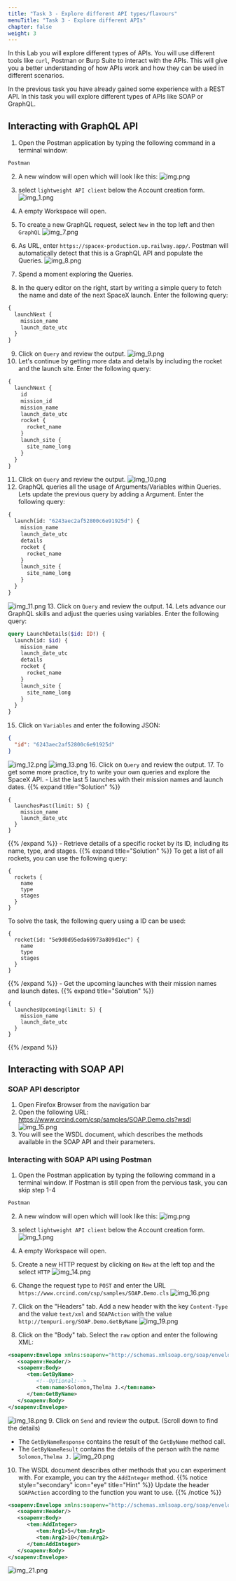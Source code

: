 ```yaml
---
title: "Task 3 - Explore different API types/flavours"
menuTitle: "Task 3 - Explore different APIs"
chapter: false
weight: 3
---
```

In this Lab you will explore different types of APIs. You will use different tools like `curl`, Postman or Burp Suite to interact with the APIs.
This will give you a better understanding of how APIs work and how they can be used in different scenarios.

In the previous task you have already gained some experience with a REST API. In this task you will explore different types of APIs like SOAP or GraphQL.

## Interacting with GraphQL API
1. Open the Postman application by typing the following command in a terminal window:
```bash
Postman
```
2. A new window will open which will look like this:
![img.png](img.png)

3. select `lightweight API client` below the Account creation form.
![img_1.png](img_1.png)

4. A empty Workspace will open.
5. To create a new GraphQL request, select `New` in the top left and then `GraphQL`
![img_7.png](img_7.png)

6. As URL, enter `https://spacex-production.up.railway.app/`. Postman will automatically detect that this is a GraphQL API and populate the Queries.
![img_8.png](img_8.png)
7. Spend a moment exploring the Queries.
8. In the query editor on the right, start by writing a simple query to fetch the name and date of the next SpaceX launch. Enter the following query:
```graphql
{
  launchNext {
    mission_name
    launch_date_utc
  }
}
```
9. Click on `Query` and review the output.
![img_9.png](img_9.png)
10. Let's continue by getting more data and details by including the rocket and the launch site. Enter the following query:
```graphql
{
  launchNext {
    id
    mission_id
    mission_name
    launch_date_utc
    rocket {
      rocket_name
    }
    launch_site {
      site_name_long
    }
  }
}
```
11. Click on `Query` and review the output.
![img_10.png](img_10.png)
12. GraphQL queries all the usage of Arguments/Variables within Queries. Lets update the previous query by adding a Argument. Enter the following query:
```graphql
{
  launch(id: "6243aec2af52800c6e91925d") {
    mission_name
    launch_date_utc
    details
    rocket {
      rocket_name
    }
    launch_site {
      site_name_long
    }
  }
}
```
![img_11.png](img_11.png)
13. Click on `Query` and review the output.
14. Lets advance our GraphQL skills and adjust the queries using variables. Enter the following query:
```graphql
query LaunchDetails($id: ID!) {
  launch(id: $id) {
    mission_name
    launch_date_utc
    details
    rocket {
      rocket_name
    }
    launch_site {
      site_name_long
    }
  }
}
```
15. Click on `Variables` and enter the following JSON:
```json
{
  "id": "6243aec2af52800c6e91925d"
}
```
![img_12.png](img_12.png)
![img_13.png](img_13.png)
16. Click on `Query` and review the output.
17. To get some more practice, try to write your own queries and explore the SpaceX API.
    - List the last 5 launches with their mission names and launch dates.
{{% expand title="Solution" %}}
```grapql
{
  launchesPast(limit: 5) {
    mission_name
    launch_date_utc
  }
}
```
{{% /expand %}}
    - Retrieve details of a specific rocket by its ID, including its name, type, and stages.
{{% expand title="Solution" %}}
To get a list of all rockets, you can use the following query:
```grapql
{
  rockets {
    name
    type
    stages
  }
}
```
To solve the task, the following query using a ID can be used:
```grapql
{
  rocket(id: "5e9d0d95eda69973a809d1ec") {
    name
    type
    stages
  }
}
```
{{% /expand %}}
    - Get the upcoming launches with their mission names and launch dates.
{{% expand title="Solution" %}}
```grapql
{
  launchesUpcoming(limit: 5) {
    mission_name
    launch_date_utc
  }
}
```
{{% /expand %}}

## Interacting with SOAP API
### SOAP API descriptor
1. Open Firefox Browser from the navigation bar
2. Open the following URL: https://www.crcind.com/csp/samples/SOAP.Demo.cls?wsdl
![img_15.png](img_15.png)
3. You will see the WSDL document, which describes the methods available in the SOAP API and their parameters.

### Interacting with SOAP API using Postman
1. Open the Postman application by typing the following command in a terminal window. If Postman is still open from the pervious task, you can skip step 1-4
```bash
Postman
```
2. A new window will open which will look like this:
![img.png](img.png)

3. select `lightweight API client` below the Account creation form.
![img_1.png](img_1.png)

4. A empty Workspace will open.
5. Create a new HTTP request by clicking on `New` at the left top and the select `HTTP`
![img_14.png](img_14.png)
6. Change the request type to `POST` and enter the URL `https://www.crcind.com/csp/samples/SOAP.Demo.cls`
![img_16.png](img_16.png)
7. Click on the "Headers" tab. Add a new header with the key `Content-Type` and the value `text/xml` and `SOAPAction` with the value `http://tempuri.org/SOAP.Demo.GetByName`
![img_19.png](img_19.png)
8. Click on the "Body" tab. Select the `raw` option and enter the following XML:
```xml
<soapenv:Envelope xmlns:soapenv="http://schemas.xmlsoap.org/soap/envelope/" xmlns:tem="http://tempuri.org">
   <soapenv:Header/>
   <soapenv:Body>
      <tem:GetByName>
         <!--Optional:-->
         <tem:name>Solomon,Thelma J.</tem:name>
      </tem:GetByName>
   </soapenv:Body>
</soapenv:Envelope>
```
![img_18.png](img_18.png)
9. Click on `Send` and review the output. (Scroll down to find the details)
   - The `GetByNameResponse` contains the result of the `GetByName` method call. 
   - The `GetByNameResult` contains the details of the person with the name `Solomon,Thelma J.`
![img_20.png](img_20.png)
10. The WSDL document describes other methods that you can experiment with. For example, you can try the `AddInteger` method.
{{% notice style="secondary" icon="eye" title="Hint" %}}
Update the header `SOAPAction` according to the function you want to use.
{{% /notice %}}
```xml
<soapenv:Envelope xmlns:soapenv="http://schemas.xmlsoap.org/soap/envelope/" xmlns:tem="http://tempuri.org">
   <soapenv:Header/>
   <soapenv:Body>
      <tem:AddInteger>
         <tem:Arg1>5</tem:Arg1>
         <tem:Arg2>10</tem:Arg2>
      </tem:AddInteger>
   </soapenv:Body>
</soapenv:Envelope>
```
![img_21.png](img_21.png)